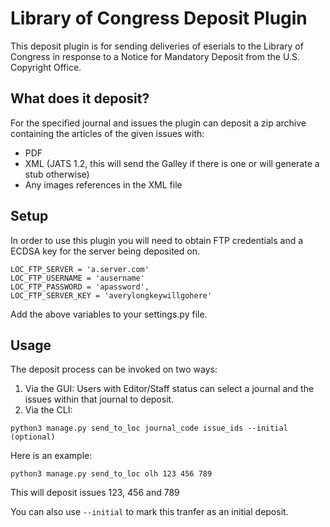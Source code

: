 # Library of Congress Deposit Plugin

This deposit plugin is for sending deliveries of eserials to the Library of Congress in response to a Notice for Mandatory Deposit from the U.S. Copyright Office.

## What does it deposit?

For the specified journal and issues the plugin can deposit a zip archive containing the articles of the given issues with:

- PDF
- XML (JATS 1.2, this will send the Galley if there is one or will generate a stub otherwise)
- Any images references in the XML file

## Setup

In order to use this plugin you will need to obtain FTP credentials and a ECDSA key for the server being deposited on.

```
LOC_FTP_SERVER = 'a.server.com'
LOC_FTP_USERNAME = 'ausername'
LOC_FTP_PASSWORD = 'apassword',
LOC_FTP_SERVER_KEY = 'averylongkeywillgohere'
```

Add the above variables to your settings.py file.

## Usage

The deposit process can be invoked on two ways:

1. Via the GUI: Users with Editor/Staff status can select a journal and the issues within that journal to deposit.
2. Via the CLI:

```
python3 manage.py send_to_loc journal_code issue_ids --initial (optional)
```

Here is an example:

```
python3 manage.py send_to_loc olh 123 456 789
```

This will deposit issues 123, 456 and 789

You can also use `--initial` to mark this tranfer as an initial deposit.
